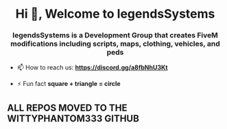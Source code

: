 <h1 align="center">Hi 👋, Welcome to legendsSystems</h1>
<h3 align="center">legendsSystems is a Development Group that creates FiveM modifications including scripts, maps, clothing, vehicles, and peds</h3>


- 📫 How to reach us: **https://discord.gg/a8fbNhU3Kt**

- ⚡ Fun fact **square + triangle = circle**

## ALL REPOS MOVED TO THE WITTYPHANTOM333 GITHUB
